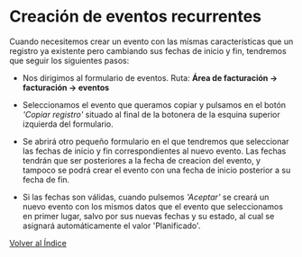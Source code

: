 # Creación de eventos recurrentes

Cuando necesitemos crear un evento con las mísmas características que un registro ya existente pero cambiando sus fechas de inicio y fin, tendremos que seguir los siguientes pasos:

- Nos dirigimos al formulario de eventos. Ruta: **Área de facturación -> facturación -> eventos**

- Seleccionamos el evento que queramos copiar y pulsamos en el botón _'Copiar registro'_ situado al final de la botonera de la esquina superior izquierda del formulario.

- Se abrirá otro pequeño formulario en el que tendremos que seleccionar las fechas de inicio y fin correspondientes al nuevo evento. Las fechas tendrán que ser posteriores a la fecha de creacion del evento, y tampoco se podrá crear el evento con una fecha de inicio posterior a su fecha de fin.

- Si las fechas son válidas, cuando pulsemos _'Aceptar'_ se creará un nuevo evento con los mismos datos que el evento que seleccionamos en primer lugar, salvo por sus nuevas fechas y su estado, al cual se asignará automáticamente el valor 'Planificado'.

[Volver al Índice](../../../index.md)
